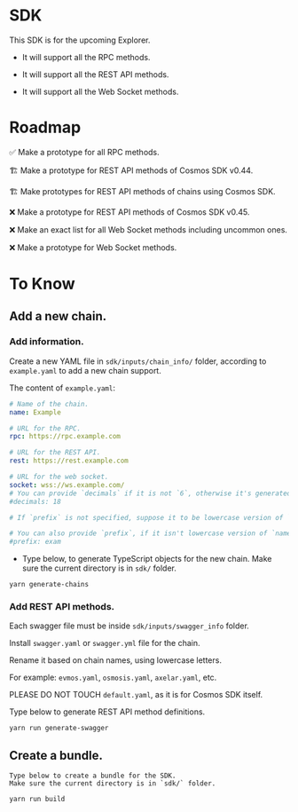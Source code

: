 # SDK

This SDK is for the upcoming Explorer.

-   It will support all the RPC methods.

-   It will support all the REST API methods.

-   It will support all the Web Socket methods.

# Roadmap

✅ Make a prototype for all RPC methods.

🏗️ Make a prototype for REST API methods of Cosmos SDK v0.44.

🏗️ Make prototypes for REST API methods of chains using Cosmos SDK.

❌ Make a prototype for REST API methods of Cosmos SDK v0.45.

❌ Make an exact list for all Web Socket methods including uncommon ones.

❌ Make a prototype for Web Socket methods.

# To Know

## Add a new chain.

### Add information.

Create a new YAML file in `sdk/inputs/chain_info/` folder, according to `example.yaml` to add a new chain support.

The content of `example.yaml`:

```yaml
# Name of the chain.
name: Example

# URL for the RPC.
rpc: https://rpc.example.com

# URL for the REST API.
rest: https://rest.example.com

# URL for the web socket.
socket: wss://ws.example.com/
# You can provide `decimals` if it is not `6`, otherwise it's generated automatically.
#decimals: 18

# If `prefix` is not specified, suppose it to be lowercase version of `name`.

# You can also provide `prefix`, if it isn't lowercase version of `name`.
#prefix: exam
```

-   Type below, to generate TypeScript objects for the new chain.
    Make sure the current directory is in `sdk/` folder.

```
yarn generate-chains
```

### Add REST API methods.

Each swagger file must be inside `sdk/inputs/swagger_info` folder.

Install `swagger.yaml` or `swagger.yml` file for the chain.

Rename it based on chain names, using lowercase letters.

For example: `evmos.yaml`, `osmosis.yaml`, `axelar.yaml`, etc.

PLEASE DO NOT TOUCH `default.yaml`, as it is for Cosmos SDK itself.

Type below to generate REST API method definitions.

```
yarn run generate-swagger
```

## Create a bundle.

    Type below to create a bundle for the SDK.
    Make sure the current directory is in `sdk/` folder.

```
yarn run build
```
